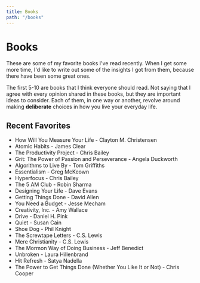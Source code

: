 ```yaml
---
title: Books
path: "/books"
---
```


# Books

These are some of my favorite books I've read recently. When I get some more time, I'd like to write out some of the insights I got from them, because there have been some great ones.

The first 5-10 are books that I think everyone should read. Not saying that I agree with every opinion shared in these books, but they are important ideas to consider. Each of them, in one way or another, revolve around making **deliberate** choices in how you live your everyday life.

## Recent Favorites
- How Will You Measure Your Life - Clayton M. Christensen
- Atomic Habits - James Clear
- The Productivity Project - Chris Bailey
- Grit: The Power of Passion and Perseverance - Angela Duckworth
- Algorithms to Live By - Tom Griffiths
- Essentialism - Greg McKeown
- Hyperfocus - Chris Bailey
- The 5 AM Club - Robin Sharma
- Designing Your Life - Dave Evans
- Getting Things Done - David Allen
- You Need a Budget - Jesse Mecham
- Creativity, Inc. - Amy Wallace
- Drive - Daniel H. Pink
- Quiet - Susan Cain
- Shoe Dog - Phil Knight
- The Screwtape Letters - C.S. Lewis
- Mere Christianity - C.S. Lewis
- The Mormon Way of Doing Business - Jeff Benedict
- Unbroken - Laura Hillenbrand
- Hit Refresh - Satya Nadella
- The Power to Get Things Done (Whether You Like It or Not) - Chris Cooper
